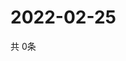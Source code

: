 # 2022-02-25
  共 0条

  <!-- BEGIN -->
  <!-- 最后更新时间Fri Feb 25 2022 18:06:43 GMT+0000 (Coordinated Universal Time) -->
  
  <!-- END -->
  
  